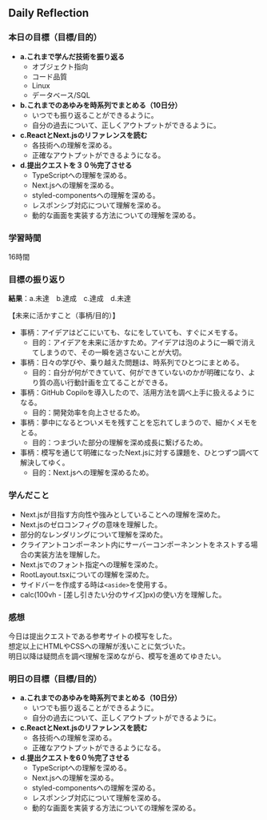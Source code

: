 ## Daily Reflection

### 本日の目標（目標/目的）
- **a.これまで学んだ技術を振り返る**  
  - オブジェクト指向
  - コード品質
  - Linux
  - データベース/SQL
- **b.これまでのあゆみを時系列でまとめる（10日分）**  
  - いつでも振り返ることができるように。
  - 自分の過去について、正しくアウトプットができるように。 
- **c.ReactとNext.jsのリファレンスを読む**  
  - 各技術への理解を深める。
  - 正確なアウトプットができるようになる。
- **d.提出クエストを３０％完了させる**  
  - TypeScriptへの理解を深める。
  - Next.jsへの理解を深める。
  - styled-componentsへの理解を深める。
  - レスポンシブ対応について理解を深める。
  - 動的な画面を実装する方法についての理解を深める。

### 学習時間
16時間

### 目標の振り返り
**結果**：a.未達　b.達成　c.達成　d.未達　

【未来に活かすこと（事柄/目的）】
- 事柄：アイデアはどこにいても、なにをしていても、すぐにメモする。
  - 目的：アイデアを未来に活かすため。アイデアは泡のように一瞬で消えてしまうので、その一瞬を逃さないことが大切。
- 事柄：日々の学びや、乗り越えた問題は、時系列でひとつにまとめる。
  - 目的：自分が何ができていて、何ができていないのかが明確になり、より質の高い行動計画を立てることができる。
- 事柄：GitHub Copiloを導入したので、活用方法を調べ上手に扱えるようになる。
  - 目的：開発効率を向上させるため。
- 事柄：夢中になるとついメモを残すことを忘れてしまうので、細かくメモをとる。
  - 目的：つまづいた部分の理解を深め成長に繋げるため。
- 事柄：模写を通じて明確になったNext.jsに対する課題を、ひとつずつ調べて解決してゆく。
  - 目的：Next.jsへの理解を深めるため。

### 学んだこと

- Next.jsが目指す方向性や強みとしていることへの理解を深めた。
- Next.jsのゼロコンフィグの意味を理解した。
- 部分的なレンダリングについて理解を深めた。
- クライアントコンポーネント内にサーバーコンポーネンントをネストする場合の実装方法を理解した。
- Next.jsでのフォント指定への理解を深めた。
- RootLayout.tsxについての理解を深めた。
- サイドバーを作成する時は`<aside>`を使用する。
- calc(100vh - [差し引きたい分のサイズ]px)の使い方を理解した。

### 感想
今日は提出クエストである参考サイトの模写をした。  
想定以上にHTMLやCSSへの理解が浅いことに気づいた。  
明日以降は疑問点を調べ理解を深めながら、模写を進めてゆきたい。  

### 明日の目標（目標/目的）
- **a.これまでのあゆみを時系列でまとめる（10日分）**  
  - いつでも振り返ることができるように。
  - 自分の過去について、正しくアウトプットができるように。 
- **c.ReactとNext.jsのリファレンスを読む**  
  - 各技術への理解を深める。
  - 正確なアウトプットができるようになる。
- **d.提出クエストを6０％完了させる**  
  - TypeScriptへの理解を深める。
  - Next.jsへの理解を深める。
  - styled-componentsへの理解を深める。
  - レスポンシブ対応について理解を深める。
  - 動的な画面を実装する方法についての理解を深める。